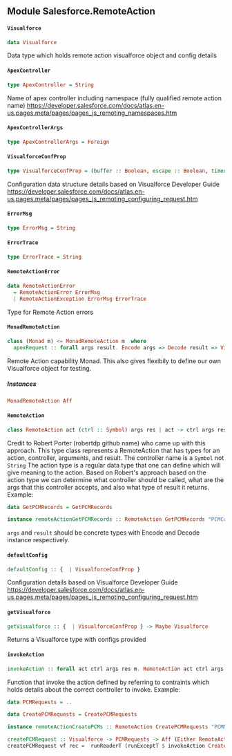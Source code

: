 ## Module Salesforce.RemoteAction

#### `Visualforce`

``` purescript
data Visualforce
```

Data type which holds remote action visualforce object and config details

#### `ApexController`

``` purescript
type ApexController = String
```

Name of apex controller including namespace (fully qualified remote action name)
https://developer.salesforce.com/docs/atlas.en-us.pages.meta/pages/pages_js_remoting_namespaces.htm

#### `ApexControllerArgs`

``` purescript
type ApexControllerArgs = Foreign
```

#### `VisualforceConfProp`

``` purescript
type VisualforceConfProp = (buffer :: Boolean, escape :: Boolean, timeout :: Int)
```

Configuration data structure details based on Visualforce Developer Guide 
https://developer.salesforce.com/docs/atlas.en-us.pages.meta/pages/pages_js_remoting_configuring_request.htm

#### `ErrorMsg`

``` purescript
type ErrorMsg = String
```

#### `ErrorTrace`

``` purescript
type ErrorTrace = String
```

#### `RemoteActionError`

``` purescript
data RemoteActionError
  = RemoteActionError ErrorMsg
  | RemoteActionException ErrorMsg ErrorTrace
```

Type for Remote Action errors

#### `MonadRemoteAction`

``` purescript
class (Monad m) <= MonadRemoteAction m  where
  apexRequest :: forall args result. Encode args => Decode result => Visualforce -> ApexController -> args -> m (Either RemoteActionError result)
```

Remote Action capability Monad. This also gives flexibily to define our own Visualforce object for testing.

##### Instances
``` purescript
MonadRemoteAction Aff
```

#### `RemoteAction`

``` purescript
class RemoteAction act (ctrl :: Symbol) args res | act -> ctrl args res
```

Credit to Robert Porter (robertdp github name) who came up with this approach. This type class represents a RemoteAction that has types for an action, controller, arguments, and result.
The controller name is a `Symbol` not `String` 
The action type is a regular data type that one can define which will give meaning to the action.
Based on Robert's approach based on the action type we can determine what controller should be called, what are the args that this controller accepts,
and also what type of result it returns. 
Example: 

```purescript
data GetPCMRecords = GetPCMRecords

instance remoteActionGetPCMRecords :: RemoteAction GetPCMRecords "PCMController.getRecords" args result
```

`args` and `result` should be concrete types with Encode and Decode instance respectively.

#### `defaultConfig`

``` purescript
defaultConfig :: {  | VisualforceConfProp }
```

Configuration details based on Visualforce Developer Guide 
https://developer.salesforce.com/docs/atlas.en-us.pages.meta/pages/pages_js_remoting_configuring_request.htm

#### `getVisualforce`

``` purescript
getVisualforce :: {  | VisualforceConfProp } -> Maybe Visualforce
```

Returns a Visualforce type with configs provided

#### `invokeAction`

``` purescript
invokeAction :: forall act ctrl args res m. RemoteAction act ctrl args res => MonadRemoteAction m => MonadAff m => MonadError RemoteActionError m => MonadReader Visualforce m => IsSymbol ctrl => Encode args => Decode res => act -> args -> m res
```

Function that invoke the action defined by referring to contraints which holds details about the correct controller to invoke.
Example: 

```purescript 
data PCMRequests = ..

data CreatePCMRequests = CreatePCMRequests

instance remoteActionCreatePCMs :: RemoteAction CreatePCMRequests "PCMMassController.createRecords" PCMRequests Unit

createPCMRequest :: Visualforce -> PCMRequests -> Aff (Either RemoteActionError Unit)
createPCMRequest vf rec =  runReaderT (runExceptT $ invokeAction CreatePCMRequests rec) vf
```


